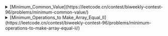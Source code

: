 
<details>
    <summary> 
    [Minimum_Common_Value](https://leetcode.cn/contest/biweekly-contest-96/problems/minimum-common-value/)
    </summary>

> My solution is traverse array1,and record time each element appear. Then traverse array2, find the ans according to the record.
```cpp
class Solution {
public:
    int getCommon(vector<int>& nums1, vector<int>& nums2) {
        unordered_map<int, int > cnt;
        for(auto &p: nums1){
            cnt[p] ++;
        }
        int size2 = nums2.size();
        for(int t = 0; t < size2 ; t ++){
            if(cnt[nums2[t]])
                return nums2[t];
        }
        return -1;
    }
};

```

</details>

<details>
    <summary>[Minimum_Operations_to Make_Array_Equal_II](https://leetcode.cn/contest/biweekly-contest-96/problems/minimum-operations-to-make-array-equal-ii/)</summary>

> I failed in the other three problems, the note below was 

</details>

